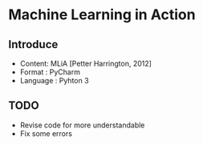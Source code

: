 # Machine Learning in Action

## Introduce
- Content: MLiA [Petter Harrington, 2012]
- Format : PyCharm
- Language : Pyhton 3

## TODO
- Revise code for more understandable
- Fix some errors
